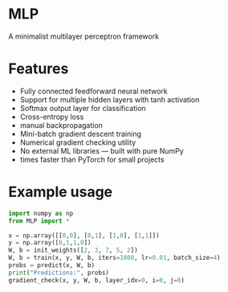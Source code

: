 # MLP
A minimalist multilayer perceptron framework

# Features
 - Fully connected feedforward neural network
 - Support for multiple hidden layers with tanh activation
 - Softmax output layer for classification
 - Cross-entropy loss
 - manual backpropagation
 - Mini-batch gradient descent training
 - Numerical gradient checking utility
 - No external ML libraries — built with pure NumPy
 - times faster than PyTorch for small projects

# Example usage
```py
import numpy as np
from MLP import *

x = np.array([[0,0], [0,1], [1,0], [1,1]])
y = np.array([0,1,1,0])
W, b = init_weights([2, 3, 7, 5, 2])
W, b = train(x, y, W, b, iters=1000, lr=0.01, batch_size=4)
probs = predict(x, W, b)
print("Predictions:", probs)
gradient_check(x, y, W, b, layer_idx=0, i=0, j=0)
```
